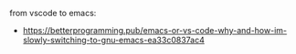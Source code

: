 from vscode to emacs:
  - https://betterprogramming.pub/emacs-or-vs-code-why-and-how-im-slowly-switching-to-gnu-emacs-ea33c0837ac4


